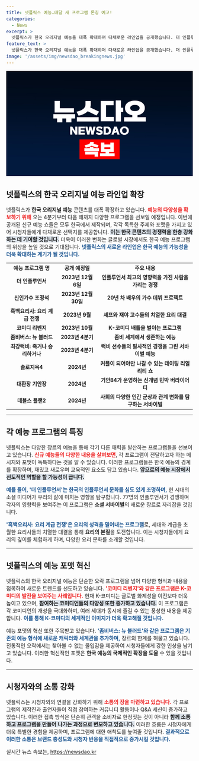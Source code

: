 ```yaml
---
title: 넷플릭스 예능…매달 새 프로그램 론칭 예고!
categories:
  - News
excerpt: >
  넷플릭스가 한국 오리지널 예능을 대폭 확대하며 다채로운 라인업을 공개했습니다. 더 인플루언서부터 코미디 리벤지, 흑백요리사까지, 기대 이상의 재미와 감동을 선사할 신작들이 2024년을 사로잡을 준비 중입니다!
feature_text: >
  넷플릭스가 한국 오리지널 예능을 대폭 확대하며 다채로운 라인업을 공개했습니다. 더 인플루언서부터 코미디 리벤지, 흑백요리사까지, 기대 이상의 재미와 감동을 선사할 신작들이 2024년을 사로잡을 준비 중입니다!
image: '/assets/img/newsdao_breakingnews.jpg'
---
```


<p><img src="/assets/img/newsdao_breakingnews.jpg" alt="flaretime 속보" /></p>

<h2 data-ke-size="size26">넷플릭스의 한국 오리지널 예능 라인업 확장</h2>

<p data-ke-size="size16"></p>

<p>넷플릭스가 <strong>한국 오리지널 예능</strong> 콘텐츠를 대폭 확장하고 있습니다. <b><span style="color: #ee2323;">예능의 다양성을 확보하기 위해</span></b> 오는 4분기부터 다음 해까지 다양한 프로그램을 선보일 예정입니다. 이번에 공개된 신규 예능 쇼들은 모두 한국에서 제작되며, 각각 독특한 주제와 포맷을 가지고 있어 시청자들에게 다채로운 선택지를 제공합니다. <b><span style="background-color: #21538527;">이는 한국 콘텐츠의 경쟁력을 한층 강화하는 데 기여할 것입니다.</span></b> 더욱이 이러한 변화는 글로벌 시장에서도 한국 예능 프로그램의 위상을 높일 것으로 기대됩니다. <b><span style="color: #1a5490;">넷플릭스의 새로운 라인업은 한국 예능의 가능성을 더욱 확대하는 계기가 될 것입니다.</span></b></p>

<p data-ke-size="size16"></p>

<table style="width: 100%; border-collapse: collapse;">
   <tr>
      <td style="text-align: center; height: 17px;"><b>예능 프로그램 명</b></td>
      <td style="text-align: center; height: 17px;"><b>공개 예정일</b></td>
      <td style="text-align: center; height: 17px;"><b>주요 내용</b></td>
   </tr>
   <tr>
      <td style="text-align: center; height: 17px;"><b>더 인플루언서</b></td>
      <td style="text-align: center; height: 17px;"><b>2023년 12월 6일</b></td>
      <td style="text-align: center; height: 17px;"><b>인플루언서 최고의 영향력을 가진 사람을 가리는 경쟁</b></td>
   </tr>
   <tr>
      <td style="text-align: center; height: 17px;"><b>신인가수 조정석</b></td>
      <td style="text-align: center; height: 17px;"><b>2023년 12월 30일</b></td>
      <td style="text-align: center; height: 17px;"><b>20년 차 배우의 가수 데뷔 프로젝트</b></td>
   </tr>
   <tr>
      <td style="text-align: center; height: 17px;"><b>흑백요리사: 요리 계급 전쟁</b></td>
      <td style="text-align: center; height: 17px;"><b>2023년 9월</b></td>
      <td style="text-align: center; height: 17px;"><b>셰프와 재야 고수들의 치열한 요리 대결</b></td>
   </tr>
   <tr>
      <td style="text-align: center; height: 17px;"><b>코미디 리벤지</b></td>
      <td style="text-align: center; height: 17px;"><b>2023년 10월</b></td>
      <td style="text-align: center; height: 17px;"><b>K-코미디 배틀을 벌이는 프로그램</b></td>
   </tr>
   <tr>
      <td style="text-align: center; height: 17px;"><b>좀비버스: 뉴 블러드</b></td>
      <td style="text-align: center; height: 17px;"><b>2023년 4분기</b></td>
      <td style="text-align: center; height: 17px;"><b>좀비 세계에서 생존하는 예능</b></td>
   </tr>
   <tr>
      <td style="text-align: center; height: 17px;"><b>최강럭비: 죽거나 승리하거나</b></td>
      <td style="text-align: center; height: 17px;"><b>2023년 4분기</b></td>
      <td style="text-align: center; height: 17px;"><b>럭비 선수들의 필사적인 경쟁을 그린 서바이벌 예능</b></td>
   </tr>
   <tr>
      <td style="text-align: center; height: 17px;"><b>솔로지옥4</b></td>
      <td style="text-align: center; height: 17px;"><b>2024년</b></td>
      <td style="text-align: center; height: 17px;"><b>커플이 되어야만 나갈 수 있는 데이팅 리얼리티 쇼</b></td>
   </tr>
   <tr>
      <td style="text-align: center; height: 17px;"><b>대환장 기안장</b></td>
      <td style="text-align: center; height: 17px;"><b>2024년</b></td>
      <td style="text-align: center; height: 17px;"><b>기안84가 운영하는 신개념 민박 버라이어티</b></td>
   </tr>
   <tr>
      <td style="text-align: center; height: 17px;"><b>데블스 플랜2</b></td>
      <td style="text-align: center; height: 17px;"><b>2024년</b></td>
      <td style="text-align: center; height: 17px;"><b>사회의 다양한 인간 군상과 관계 변화를 탐구하는 서바이벌</b></td>
   </tr>
</table>

<p data-ke-size="size16"></p>

<hr>

<h2 data-ke-size="size26">각 예능 프로그램의 특징</h2>

<p data-ke-size="size16"></p>

<p>넷플릭스는 다양한 장르의 예능을 통해 각기 다른 매력을 발산하는 프로그램들을 선보이고 있습니다. <b><span style="color: #ee2323;">신규 예능들의 다양한 내용을 살펴보면</span></b>, 각 프로그램이 전달하고자 하는 메시지와 포맷이 독특하다는 것을 알 수 있습니다. 이러한 프로그램들은 한국 예능의 경계를 확장하며, 재밌고 새로우며 교육적인 요소도 담고 있습니다. <b><span style="background-color: #21538527;">앞으로의 예능 시장에서 선도적인 역할을 할 가능성이 큽니다.</span></b> </p>

<p><b><span style="color: #1a5490;">예를 들어, '더 인플루언서'는 한국의 인플루언서 문화를 심도 있게 조명하며,</span></b> 현 시대의 소셜 미디어가 우리의 삶에 미치는 영향을 탐구합니다. 77명의 인플루언서가 경쟁하며 각자의 영향력을 보여주는 이 프로그램은 <b>소셜 서바이벌</b>의 새로운 장르로 자리잡을 것입니다. </p>

<p><b><span style="color: #1a5490;">'흑백요리사: 요리 계급 전쟁'은 요리의 성격을 밀어내는 프로그램</span></b>로, 세대와 계급을 초월한 요리사들의 치열한 대결을 통해 <b>요리의 본질</b>을 도전합니다. 이는 시청자들에게 요리의 깊이를 체험하게 하며, 다양한 요리 문화를 소개할 것입니다.</p>

<p data-ke-size="size16"></p>

<hr>

<h2 data-ke-size="size26">넷플릭스의 예능 포맷 혁신</h2>

<p data-ke-size="size16"></p>

<p>넷플릭스의 한국 오리지널 예능은 단순한 오락 프로그램을 넘어 다양한 형식과 내용을 접목하여 새로운 트렌드를 선도하고 있습니다. <b><span style="color: #ee2323;">'코미디 리벤지'와 같은 프로그램은 K-코미디의 발전을 보여주는 사례입니다.</span></b> 현재 K-코미디는 글로벌 화제성을 이전보다 더욱 높이고 있으며, <b><span style="background-color: #21538527;">참여하는 코미디언들의 다양성 또한 증가하고 있습니다.</span></b> 이 프로그램은 각 코미디언의 개성을 극대화하며, 여러 세대가 동시에 즐길 수 있는 풍성한 내용을 제공합니다. <b><span style="color: #1a5490;">이를 통해 K-코미디의 세계적인 이미지가 더욱 확고해질 것입니다.</span></b></p>

<p>예능 포맷의 혁신 또한 주목받고 있습니다. <b><span style="color: #1a5490;">'좀비버스: 뉴 블러드'와 같은 프로그램은 기존의 예능 형식에 새로운 캐릭터와 세계관을 추가하며,</span></b> 장르의 한계를 허물고 있습니다. 전통적인 오락에서는 찾아볼 수 없는 몰입감을 제공하여 시청자들에게 강한 인상을 남기고 있습니다. 이러한 혁신적인 포맷은 <b>한국 예능의 국제적인 확장을 도울</b> 수 있을 것입니다.</p>

<p data-ke-size="size16"></p>

<hr>

<h2 data-ke-size="size26">시청자와의 소통 강화</h2>

<p data-ke-size="size16"></p>

<p>넷플릭스는 시청자와의 연결을 강화하기 위해 <b><span style="color: #ee2323;">소통의 장을 마련하고 있습니다.</span></b> 각 프로그램의 제작진과 출연자들이 직접 참여하는 커뮤니티 활동이나 Q&amp;A 세션이 증가하고 있습니다. 이러한 접촉 방식은 단순히 관객을 소비자로 한정짓는 것이 아니라 <b><span style="background-color: #21538527;">함께 소통하고 프로그램을 만들어 나가는 과정으로  변모하고 있습니다.</span></b> 이러한 흐름은 시청자에게 더욱 특별한 경험을 제공하며, 프로그램에 대한 애착도를 높여줄 것입니다. <b><span style="color: #1a5490;">결과적으로 이러한 소통은 브랜드 충성도와 시청자 반응을 직접적으로 증가시킬 것입니다.</span></b></p>

<p data-ke-size="size16"></p>
실시간 뉴스 속보는, <a href="https://newsdao.kr" rel="dofollow">https://newsdao.kr</a>


